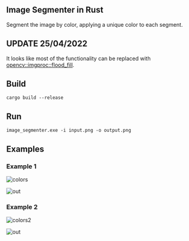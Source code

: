 ## Image Segmenter in Rust

Segment the image by color, applying a unique color to each segment.

## UPDATE 25/04/2022

It looks like most of the functionality can be replaced with [opencv::imgproc::flood_fill](https://docs.rs/opencv/0.19.2/opencv/imgproc/fn.flood_fill.html).

## Build

`cargo build --release`

## Run

`image_segmenter.exe -i input.png -o output.png`

## Examples

### Example 1

![colors](https://user-images.githubusercontent.com/1350889/164956248-60e306d6-bf6b-4eb2-a65a-5239b1923546.png)

![out](https://user-images.githubusercontent.com/1350889/164956263-22fece69-f1c4-4732-a5cd-19a8859ac319.png)

### Example 2

![colors2](https://user-images.githubusercontent.com/1350889/164956251-4319dc75-195d-4c42-a506-bd383257fc44.png)

![out](https://user-images.githubusercontent.com/1350889/164956277-5b49c5ec-c50c-4324-a8e5-85342c65e3a2.png)
